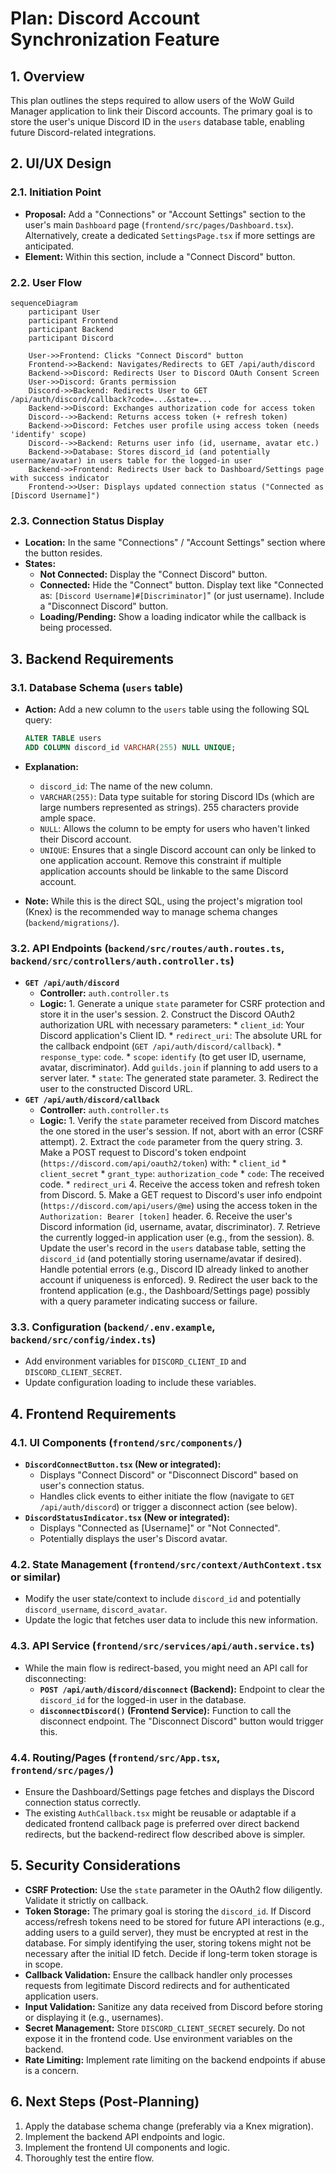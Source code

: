 # Plan: Discord Account Synchronization Feature

## 1. Overview

This plan outlines the steps required to allow users of the WoW Guild Manager application to link their Discord accounts. The primary goal is to store the user's unique Discord ID in the `users` database table, enabling future Discord-related integrations.

## 2. UI/UX Design

### 2.1. Initiation Point

* **Proposal:** Add a "Connections" or "Account Settings" section to the user's main `Dashboard` page (`frontend/src/pages/Dashboard.tsx`). Alternatively, create a dedicated `SettingsPage.tsx` if more settings are anticipated.
* **Element:** Within this section, include a "Connect Discord" button.

### 2.2. User Flow

```mermaid
sequenceDiagram
    participant User
    participant Frontend
    participant Backend
    participant Discord

    User->>Frontend: Clicks "Connect Discord" button
    Frontend->>Backend: Navigates/Redirects to GET /api/auth/discord
    Backend->>Discord: Redirects User to Discord OAuth Consent Screen
    User->>Discord: Grants permission
    Discord->>Backend: Redirects User to GET /api/auth/discord/callback?code=...&state=...
    Backend->>Discord: Exchanges authorization code for access token
    Discord-->>Backend: Returns access token (+ refresh token)
    Backend->>Discord: Fetches user profile using access token (needs 'identify' scope)
    Discord-->>Backend: Returns user info (id, username, avatar etc.)
    Backend->>Database: Stores discord_id (and potentially username/avatar) in users table for the logged-in user
    Backend->>Frontend: Redirects User back to Dashboard/Settings page with success indicator
    Frontend->>User: Displays updated connection status ("Connected as [Discord Username]")
```

### 2.3. Connection Status Display

* **Location:** In the same "Connections" / "Account Settings" section where the button resides.
* **States:**
  * **Not Connected:** Display the "Connect Discord" button.
  * **Connected:** Hide the "Connect" button. Display text like "Connected as: `[Discord Username]#[Discriminator]`" (or just username). Include a "Disconnect Discord" button.
  * **Loading/Pending:** Show a loading indicator while the callback is being processed.

## 3. Backend Requirements

### 3.1. Database Schema (`users` table)

* **Action:** Add a new column to the `users` table using the following SQL query:

    ```sql
    ALTER TABLE users
    ADD COLUMN discord_id VARCHAR(255) NULL UNIQUE;
    ```

* **Explanation:**
  * `discord_id`: The name of the new column.
  * `VARCHAR(255)`: Data type suitable for storing Discord IDs (which are large numbers represented as strings). 255 characters provide ample space.
  * `NULL`: Allows the column to be empty for users who haven't linked their Discord account.
  * `UNIQUE`: Ensures that a single Discord account can only be linked to one application account. Remove this constraint if multiple application accounts should be linkable to the same Discord account.
* **Note:** While this is the direct SQL, using the project's migration tool (Knex) is the recommended way to manage schema changes (`backend/migrations/`).

### 3.2. API Endpoints (`backend/src/routes/auth.routes.ts`, `backend/src/controllers/auth.controller.ts`)

* **`GET /api/auth/discord`**
  * **Controller:** `auth.controller.ts`
  * **Logic:**
        1. Generate a unique `state` parameter for CSRF protection and store it in the user's session.
        2. Construct the Discord OAuth2 authorization URL with necessary parameters:
            * `client_id`: Your Discord application's Client ID.
            * `redirect_uri`: The absolute URL for the callback endpoint (`GET /api/auth/discord/callback`).
            * `response_type`: `code`.
            * `scope`: `identify` (to get user ID, username, avatar, discriminator). Add `guilds.join` if planning to add users to a server later.
            * `state`: The generated state parameter.
        3. Redirect the user to the constructed Discord URL.
* **`GET /api/auth/discord/callback`**
  * **Controller:** `auth.controller.ts`
  * **Logic:**
        1. Verify the `state` parameter received from Discord matches the one stored in the user's session. If not, abort with an error (CSRF attempt).
        2. Extract the `code` parameter from the query string.
        3. Make a POST request to Discord's token endpoint (`https://discord.com/api/oauth2/token`) with:
            * `client_id`
            * `client_secret`
            * `grant_type`: `authorization_code`
            * `code`: The received code.
            * `redirect_uri`
        4. Receive the access token and refresh token from Discord.
        5. Make a GET request to Discord's user info endpoint (`https://discord.com/api/users/@me`) using the access token in the `Authorization: Bearer [token]` header.
        6. Receive the user's Discord information (id, username, avatar, discriminator).
        7. Retrieve the currently logged-in application user (e.g., from the session).
        8. Update the user's record in the `users` database table, setting the `discord_id` (and potentially storing username/avatar if desired). Handle potential errors (e.g., Discord ID already linked to another account if uniqueness is enforced).
        9. Redirect the user back to the frontend application (e.g., the Dashboard/Settings page) possibly with a query parameter indicating success or failure.

### 3.3. Configuration (`backend/.env.example`, `backend/src/config/index.ts`)

* Add environment variables for `DISCORD_CLIENT_ID` and `DISCORD_CLIENT_SECRET`.
* Update configuration loading to include these variables.

## 4. Frontend Requirements

### 4.1. UI Components (`frontend/src/components/`)

* **`DiscordConnectButton.tsx` (New or integrated):**
  * Displays "Connect Discord" or "Disconnect Discord" based on user's connection status.
  * Handles click events to either initiate the flow (navigate to `GET /api/auth/discord`) or trigger a disconnect action (see below).
* **`DiscordStatusIndicator.tsx` (New or integrated):**
  * Displays "Connected as [Username]" or "Not Connected".
  * Potentially displays the user's Discord avatar.

### 4.2. State Management (`frontend/src/context/AuthContext.tsx` or similar)

* Modify the user state/context to include `discord_id` and potentially `discord_username`, `discord_avatar`.
* Update the logic that fetches user data to include this new information.

### 4.3. API Service (`frontend/src/services/api/auth.service.ts`)

* While the main flow is redirect-based, you might need an API call for disconnecting:
  * **`POST /api/auth/discord/disconnect` (Backend):** Endpoint to clear the `discord_id` for the logged-in user in the database.
  * **`disconnectDiscord()` (Frontend Service):** Function to call the disconnect endpoint. The "Disconnect Discord" button would trigger this.

### 4.4. Routing/Pages (`frontend/src/App.tsx`, `frontend/src/pages/`)

* Ensure the Dashboard/Settings page fetches and displays the Discord connection status correctly.
* The existing `AuthCallback.tsx` might be reusable or adaptable if a dedicated frontend callback page is preferred over direct backend redirects, but the backend-redirect flow described above is simpler.

## 5. Security Considerations

* **CSRF Protection:** Use the `state` parameter in the OAuth2 flow diligently. Validate it strictly on callback.
* **Token Storage:** The primary goal is storing the `discord_id`. If Discord access/refresh tokens need to be stored for future API interactions (e.g., adding users to a guild server), they must be encrypted at rest in the database. For simply identifying the user, storing tokens might not be necessary after the initial ID fetch. Decide if long-term token storage is in scope.
* **Callback Validation:** Ensure the callback handler only processes requests from legitimate Discord redirects and for authenticated application users.
* **Input Validation:** Sanitize any data received from Discord before storing or displaying it (e.g., usernames).
* **Secret Management:** Store `DISCORD_CLIENT_SECRET` securely. Do not expose it in the frontend code. Use environment variables on the backend.
* **Rate Limiting:** Implement rate limiting on the backend endpoints if abuse is a concern.

## 6. Next Steps (Post-Planning)

1. Apply the database schema change (preferably via a Knex migration).
2. Implement the backend API endpoints and logic.
3. Implement the frontend UI components and logic.
4. Thoroughly test the entire flow.
